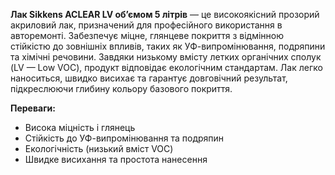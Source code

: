 **Лак Sikkens ACLEAR LV об’ємом 5 літрів** — це високоякісний прозорий акриловий лак, призначений для професійного використання в авторемонті. Забезпечує міцне, глянцеве покриття з відмінною стійкістю до зовнішніх впливів, таких як УФ-випромінювання, подряпини та хімічні речовини. Завдяки низькому вмісту летких органічних сполук (LV — Low VOC), продукт відповідає екологічним стандартам. Лак легко наноситься, швидко висихає та гарантує довговічний результат, підкреслюючи глибину кольору базового покриття.

**Переваги:**

- Висока міцність і глянець
- Стійкість до УФ-випромінювання та подряпин
- Екологічність (низький вміст VOC)
- Швидке висихання та простота нанесення
